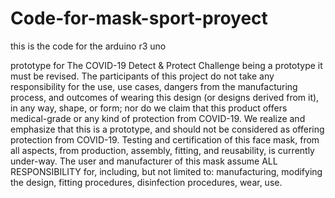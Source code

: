 # Code-for-mask-sport-proyect
this is the code for the arduino r3 uno

prototype for The COVID-19 Detect & Protect Challenge 
being a prototype it must be revised.
The participants of this project do not take any responsibility for the use, use cases, dangers from the manufacturing process, and outcomes of wearing this design (or designs derived from it), in any way, shape, or form; nor do we claim that this product offers medical-grade or any kind of protection from COVID-19.
We realize and emphasize that this is a prototype, and should not be considered as offering protection from COVID-19. Testing and certification of this face mask, from all aspects, from production, assembly, fitting, and reusability, is currently under-way. The user and manufacturer of this mask assume ALL RESPONSIBILITY for, including, but not limited to: manufacturing, modifying the design, fitting procedures, disinfection procedures, wear, use.
